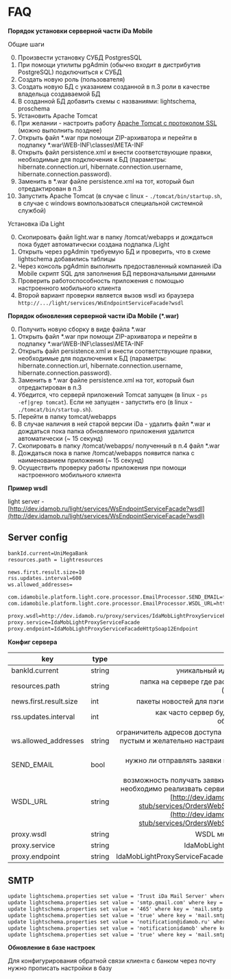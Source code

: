 # FAQ

**Порядок установки серверной части iDa Mobile**

Общие шаги

0. Произвести установку СУБД PostgresSQL
0. При помощи утилиты pgAdmin (обычно входит в дистрибутив PostgreSQL) подключиться к СУБД
0. Создать новую роль (пользователя)
0. Создать новую БД с указанием созданной в п.3 роли в качестве владельца создаваемой БД
0. В созданной БД добавить схемы с названиями: lightschema, proschema
0. Установить Apache Tomcat
0. При желании - настроить работу [Apache Tomcat с протоколом SSL](http://habrahabr.ru/post/134453/) (можно выполнить позднее)
0. Открыть файл *.war при помощи ZIP-архиватора и перейти в подпапку *.war\WEB-INF\classes\META-INF
0. Открыть файл persistence.xml и внести соответствующие правки, необходимые для подключения к БД (параметры: hibernate.connection.url, hibernate.connection.username, hibernate.connection.password).
0. Заменить в *.war файле persistence.xml на тот, который был отредактирован в п.3
0. Запустить Apache Tomcat (в случае с linux - <code>./tomcat/bin/startup.sh</code>, в случае с windows вомпользоваться специальной системной службой)

Установка iDa Light

0. Скопировать файл light.war в папку /tomcat/webapps и дождаться пока будет автоматически создана подпапка /Light
0. Открыть через pgAdmin требуемую БД и проверить, что в схеме lightschema добавились таблицы
0. Через консоль pgAdmin выполнить предоставленный компанией iDa Mobile скрипт SQL для заполнения БД первоначальными данными
0. Проверить работоспособность приложения с помощью настроенного мобильного клиента
0. Второй вариант проверки является вызов wsdl из браузера ``http://.../light/services/WsEndpointServiceFacade?wsdl``

**Порядок обновления серверной части iDa Mobile (*.war)**

0. Получить новую сборку в виде файла *.war
0. Открыть файл *.war при помощи ZIP-архиватора и перейти в подпапку *.war\WEB-INF\classes\META-INF
0. Открыть файл persistence.xml и внести соответствующие правки, необходимые для подключения к БД (параметры: hibernate.connection.url, hibernate.connection.username, hibernate.connection.password).
0. Заменить в *.war файле persistence.xml на тот, который был отредактирован в п.3
0. Убедится, что серверй приложений Tomcat запущен (в linux - <code>ps -ef|grep tomcat</code>). Если не запущен - запустить его (в linux - <code>./tomcat/bin/startup.sh</code>).
0. Перейти в папку tomcat/webapps
0. В случае наличия в ней старой версии iDa - удалить файл *.war и дождаться пока папка обновляемого приложения удалится автоматически (~ 15 секунд)
0. Скопировать в папку /tomcat/webapps/ полученный в п.4 файл *.war
0. Дождаться пока в папке /tomcat/webapps появится папка с наименованием приложения (~ 15 секунд)
0. Осуществить проверку работы приложения при помощи настроенного мобильного клиента

**Пример wsdl**

light server - [http://dev.idamob.ru/light/services/WsEndpointServiceFacade?wsdl](http://dev.idamob.ru/light/services/WsEndpointServiceFacade?wsdl)

## Server config

```xml
bankId.current=UniMegaBank
resources.path = lightresources

news.first.result.size=10
rss.updates.interval=600
ws.allowed_addresses=

com.idamobile.platform.light.core.processor.EmailProcessor.SEND_EMAIL=false
com.idamobile.platform.light.core.processor.EmailProcessor.WSDL_URL=http://dev.idamob.ru/orders-server-stub/services/OrdersWebServiceFacade?wsdl

proxy.wsdl=http://dev.idamob.ru/proxy/services/IdaMobLightProxyServiceFacade?wsdl
proxy.service=IdaMobLightProxyServiceFacade
proxy.endpoint=IdaMobLightProxyServiceFacadeHttpSoap12Endpoint
```

**Конфиг сервера**

key | type | comment
--- | --- | ---:
bankId.current | string | уникальный идентификатор банка
resources.path | string | папка на сервере где располажены ресурсы (иконочки, баннеры)
news.first.result.size | int | пакеты новостей для пэгинации на апликации
rss.updates.interval | int | как часто сервер будет пытаться читать обновления rss ленты
ws.allowed_addresses | string | ограничитель адресов доступа к лайту (модет быть пустым и желательно настраивать через средства nginx)
SEND_EMAIL | bool | нужно ли отправлять заявки из контакнтых форм на email
WSDL_URL | string | возможность получать заявки через веб-сервис. необходимо реализвать сервис по шаблону WSDL [http://dev.idamob.ru/orders-server-stub/services/OrdersWebServiceFacade?wsdl](http://dev.idamob.ru/orders-server-stub/services/OrdersWebServiceFacade?wsdl)
proxy.wsdl | string | WSDL многошаговой формы
proxy.service | string | IdaMobLightProxyServiceFacade
proxy.endpoint | string | IdaMobLightProxyServiceFacadeHttpSoap12Endpoint


##  SMTP

```xml
update lightschema.properties set value = 'Trust iDa Mail Server' where key = 'mail.sender.name'
update lightschema.properties set value = 'smtp.gmail.com' where key = 'mail.smtp.host'
update lightschema.properties set value = '465' where key = 'mail.smtp.port'
update lightschema.properties set value = 'true' where key = 'mail.smtp.ssl.enable'
update lightschema.properties set value = 'notification@idamob.ru' where key = 'mail.smtp.user'
update lightschema.properties set value = 'notificationidamob' where key = 'mail.smtp.pass'
update lightschema.properties set value = 'true' where key = 'mail.smtp.auth.enable'
```

**Обновление в базе настроек**

Для конфигурирования обратной связи клиента с банком через почту нужно прописать настройки в базу
